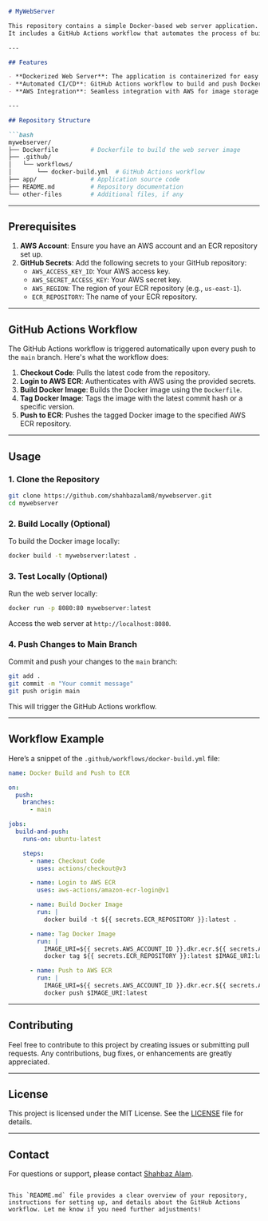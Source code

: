 ```markdown
# MyWebServer

This repository contains a simple Docker-based web server application.
It includes a GitHub Actions workflow that automates the process of building the Docker image and pushing it to an AWS Elastic Container Registry (ECR) upon every push to the `main` branch.

---

## Features

- **Dockerized Web Server**: The application is containerized for easy deployment and scalability.
- **Automated CI/CD**: GitHub Actions workflow to build and push Docker images to AWS ECR.
- **AWS Integration**: Seamless integration with AWS for image storage and deployment.

---

## Repository Structure

```bash
mywebserver/
├── Dockerfile         # Dockerfile to build the web server image
├── .github/
│   └── workflows/
│       └── docker-build.yml  # GitHub Actions workflow
├── app/               # Application source code
├── README.md          # Repository documentation
└── other-files        # Additional files, if any
```

---

## Prerequisites

1. **AWS Account**: Ensure you have an AWS account and an ECR repository set up.
2. **GitHub Secrets**: Add the following secrets to your GitHub repository:
   - `AWS_ACCESS_KEY_ID`: Your AWS access key.
   - `AWS_SECRET_ACCESS_KEY`: Your AWS secret key.
   - `AWS_REGION`: The region of your ECR repository (e.g., `us-east-1`).
   - `ECR_REPOSITORY`: The name of your ECR repository.

---

## GitHub Actions Workflow

The GitHub Actions workflow is triggered automatically upon every push to the `main` branch. Here's what the workflow does:

1. **Checkout Code**: Pulls the latest code from the repository.
2. **Login to AWS ECR**: Authenticates with AWS using the provided secrets.
3. **Build Docker Image**: Builds the Docker image using the `Dockerfile`.
4. **Tag Docker Image**: Tags the image with the latest commit hash or a specific version.
5. **Push to ECR**: Pushes the tagged Docker image to the specified AWS ECR repository.

---

## Usage

### 1. Clone the Repository
```bash
git clone https://github.com/shahbazalam8/mywebserver.git
cd mywebserver
```

### 2. Build Locally (Optional)
To build the Docker image locally:
```bash
docker build -t mywebserver:latest .
```

### 3. Test Locally (Optional)
Run the web server locally:
```bash
docker run -p 8080:80 mywebserver:latest
```
Access the web server at `http://localhost:8080`.

### 4. Push Changes to Main Branch
Commit and push your changes to the `main` branch:
```bash
git add .
git commit -m "Your commit message"
git push origin main
```

This will trigger the GitHub Actions workflow.

---

## Workflow Example

Here’s a snippet of the `.github/workflows/docker-build.yml` file:

```yaml
name: Docker Build and Push to ECR

on:
  push:
    branches:
      - main

jobs:
  build-and-push:
    runs-on: ubuntu-latest

    steps:
      - name: Checkout Code
        uses: actions/checkout@v3

      - name: Login to AWS ECR
        uses: aws-actions/amazon-ecr-login@v1

      - name: Build Docker Image
        run: |
          docker build -t ${{ secrets.ECR_REPOSITORY }}:latest .

      - name: Tag Docker Image
        run: |
          IMAGE_URI=${{ secrets.AWS_ACCOUNT_ID }}.dkr.ecr.${{ secrets.AWS_REGION }}.amazonaws.com/${{ secrets.ECR_REPOSITORY }}
          docker tag ${{ secrets.ECR_REPOSITORY }}:latest $IMAGE_URI:latest

      - name: Push to AWS ECR
        run: |
          IMAGE_URI=${{ secrets.AWS_ACCOUNT_ID }}.dkr.ecr.${{ secrets.AWS_REGION }}.amazonaws.com/${{ secrets.ECR_REPOSITORY }}
          docker push $IMAGE_URI:latest
```

---

## Contributing

Feel free to contribute to this project by creating issues or submitting pull requests. Any contributions, bug fixes, or enhancements are greatly appreciated.

---

## License

This project is licensed under the MIT License. See the [LICENSE](LICENSE) file for details.

---

## Contact

For questions or support, please contact [Shahbaz Alam](mailto:shabazalam8@gmail.com).
```

This `README.md` file provides a clear overview of your repository, instructions for setting up, and details about the GitHub Actions workflow. Let me know if you need further adjustments!
